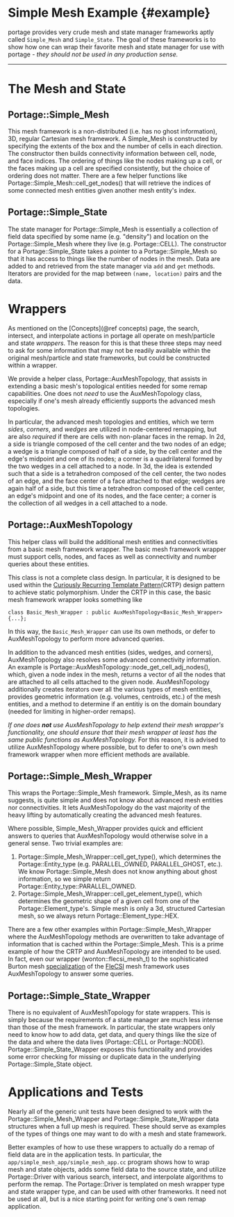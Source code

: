 # Simple Mesh Example    {#example}

portage provides very crude mesh and state manager frameworks aptly
called `Simple_Mesh` and `Simple_State`.  The goal of these frameworks
is to show how one can wrap their favorite mesh and state manager for
use with portage - _they should not be used in any production sense._

----

# The Mesh and State

## Portage::Simple_Mesh

This mesh framework is a non-distributed (i.e. has no ghost
information), 3D, regular Cartesian mesh framework.  A Simple_Mesh is
constructed by specifying the extents of the box and the number of
cells in each direction.  The constructor then builds connectivity
information between cell, node, and face indices.  The ordering of
things like the nodes making up a cell, or the faces making up a cell
are specified consistently, but the choice of ordering does not
matter.  There are a few helper functions like
Portage::Simple_Mesh::cell_get_nodes() that will retrieve the indices
of some connected mesh entities given another mesh entity's index.

## Portage::Simple_State

The state manager for Portage::Simple_Mesh is essentially a collection
of field data specified by some name (e.g. "density") and location on
the Portage::Simple_Mesh where they live (e.g. Portage::CELL).  The
constructor for a Portage::Simple_State takes a pointer to a
Portage::Simple_Mesh so that it has access to things like the number
of nodes in the mesh.  Data are added to and retrieved from the state
manager via `add` and `get` methods.  Iterators are provided for the
map between `(name, location)` pairs and the data.

# Wrappers

As mentioned on the [Concepts](@ref concepts) page, the search,
intersect, and interpolate actions in portage all operate on
mesh/particle and state _wrappers_.  The reason for this is that these
three steps may need to ask for some information that may not be
readily available within the original mesh/particle and state
frameworks, but could be constructed within a wrapper.

We provide a helper class, Portage::AuxMeshTopology, that assists in
extending a basic mesh's topological entities needed for some remap
capabilities.  One does not _need_ to use the AuxMeshTopology class,
especially if one's mesh already efficiently supports the advanced
mesh topologies.

In particular, the advanced mesh topologies and entities, which we
term _sides_, _corners_, and _wedges_ are utilized in node-centered
remapping, but are also _required_ if there are cells with non-planar
faces in the remap.  In 2d, a side is triangle composed of the cell
center and the two nodes of an edge; a wedge is a triangle composed of
half of a side, by the cell center and the edge's midpoint and one of
its nodes; a corner is a quadrilateral formed by the two wedges in a
cell attached to a node.  In 3d, the idea is extended such that a side
is a tetrahedron composed of the cell center, the two nodes of an
edge, and the face center of a face attached to that edge; wedges are
again half of a side, but this time a tetrahedron composed of the cell
center, an edge's midpoint and one of its nodes, and the face center;
a corner is the collection of all wedges in a cell attached to a node.

## Portage::AuxMeshTopology

This helper class will build the additional mesh entities and
connectivities from a basic mesh framework wrapper.  The basic mesh
framework wrapper must support cells, nodes, and faces as well as
connectivity and number queries about these entities.

This class is not a complete class design.  In particular, it is
designed to be used within
the
[Curiously Recurring Template Pattern](https://en.m.mwikipedia.org/wiki/Curiously_recurring_template_pattern)(CRTP)
design pattern to achieve static polymorphism.  Under the CRTP in this
case, the basic mesh framework wrapper looks something like

~~~{.cc}
class Basic_Mesh_Wrapper : public AuxMeshTopology<Basic_Mesh_Wrapper> {...};
~~~

In this way, the `Basic_Mesh_Wrapper` can use its own methods, or
defer to AuxMeshTopology to perform more advanced queries.

In addition to the advanced mesh entities (sides, wedges, and
corners), AuxMeshTopology also resolves some advanced connectivity
information.  An example is
Portage::AuxMeshTopology::node_get_cell_adj_nodes(), which, given a node index
in the mesh, returns a vector of all the nodes that are attached to
all cells attached to the given node.  AuxMeshTopology additionally
creates iterators over all the various types of mesh entities,
provides geometric information (e.g. volumes, centroids, etc.) of the
mesh entities, and a method to determine if an entitiy is on the
domain boundary (needed for limiting in higher-order remaps).

_If one does **not** use AuxMeshTopology to help extend their mesh
wrapper's functionality, one should ensure that their mesh wrapper at
least has the same public functions as AuxMeshTopology._ For this
reason, it is advised to utilize AuxMeshTopology where possible, but
to defer to one's own mesh framework wrapper when more efficient
methods are available.

## Portage::Simple_Mesh_Wrapper

This wraps the Portage::Simple_Mesh framework.  Simple_Mesh, as its
name suggests, is quite simple and does not know about advanced mesh
entities nor connectivities.  It lets AuxMeshTopology do the vast
majority of the heavy lifting by automatically creating the advanced
mesh features.

Where possible, Simple_Mesh_Wrapper provides quick and efficient
answers to queries that AuxMeshTopology would otherwise solve in a
general sense.  Two trivial examples are:

1. Portage::Simple_Mesh_Wrapper::cell_get_type(), which determines the
   Portage::Entity_type (e.g. PARALLEL_OWNED, PARALLEL_GHOST, etc.).
   We know Portage::Simple_Mesh does not know anything about ghost
   information, so we simple return
   Portage::Entity_type::PARALLEL_OWNED.
2. Portage::Simple_Mesh_Wrapper::cell_get_element_type(), which
   determines the geometric shape of a given cell from one of the
   Portage::Element_type's.  Simple mesh is only a 3d, structured
   Cartesian mesh, so we always return Portage::Element_type::HEX.

There are a few other examples within Portage::Simple_Mesh_Wrapper
where the AuxMeshTopology methods are overwritten to take advantage of
information that is cached within the Portage::Simple_Mesh.  This is a
prime example of how the CRTP and AuxMeshTopology are intended to be
used.  In fact, even our wrapper (wonton::flecsi_mesh_t) to the
sophisticated Burton
mesh [specialization](https://github.com/laristra/flecsi-sp) of
the [FleCSI](https://github.com/laristra/flecsi) mesh framework uses
AuxMeshTopology to answer some queries.

## Portage::Simple_State_Wrapper

There is no equivalent of AuxMeshTopology for state wrappers.  This is
simply because the requirements of a state manager are much less
intense than those of the mesh framework.  In particular, the state
wrappers only need to know how to add data, get data, and query things
like the size of the data and where the data lives (Portage::CELL or
Portage::NODE).  Portage::Simple_State_Wrapper exposes this
functionality and provides some error checking for missing or
duplicate data in the underlying Portage::Simple_State object.

# Applications and Tests

Nearly all of the generic unit tests have been designed to work with
the Portage::Simple_Mesh_Wrapper and Portage::Simple_State_Wrapper
data structures when a full up mesh is required.  These should serve
as examples of the types of things one may want to do with a mesh and
state framework.

Better examples of how to use these wrappers to actually do a remap of
field data are in the application tests.  In particular, the
`app/simple_mesh_app/simple_mesh_app.cc` program shows how to wrap
mesh and state objects, adds some field data to the source state, and
utilize Portage::Driver with various search, intersect, and
interpolate algorithms to perform the remap.  The Portage::Driver is
templated on mesh wrapper type and state wrapper type, and can be used
with other frameworks.  It need not be used at all, but is a nice
starting point for writing one's own remap application.
